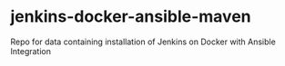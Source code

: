 # jenkins-docker-ansible-maven
Repo for data containing installation of Jenkins on Docker with Ansible Integration

